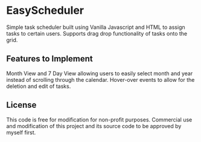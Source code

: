 # EasyScheduler
Simple task scheduler built using Vanilla Javascript and HTML to assign tasks to certain users. Supports drag drop functionality of tasks onto the grid. 
## Features to Implement
Month View and 7 Day View allowing users to easily select month and year instead of scrolling through the calendar.
Hover-over events to allow for the deletion and edit of tasks.
## License
This code is free for modification for non-profit purposes. Commercial use and modification of this project and its source code to be approved by myself first.
